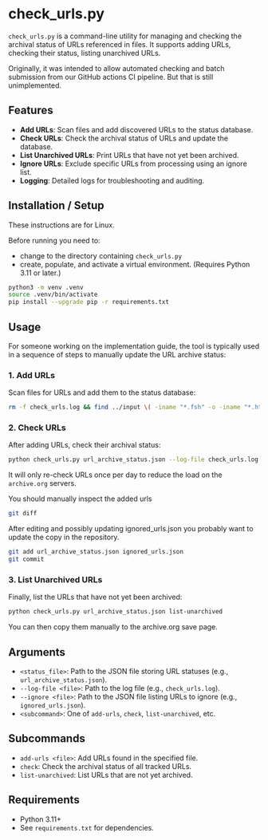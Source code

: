 # check_urls.py

`check_urls.py` is a command-line utility for managing and checking the archival status of URLs referenced in files. It supports adding URLs, checking their status, listing unarchived URLs.

Originally, it was intended to allow automated checking and batch submission from our GitHub actions CI pipeline. But that is still unimplemented.

## Features

- **Add URLs**: Scan files and add discovered URLs to the status database.
- **Check URLs**: Check the archival status of URLs and update the database.
- **List Unarchived URLs**: Print URLs that have not yet been archived.
- **Ignore URLs**: Exclude specific URLs from processing using an ignore list.
- **Logging**: Detailed logs for troubleshooting and auditing.

## Installation / Setup

These instructions are for Linux.

Before running you need to:

- change to the directory containing
`check_urls.py`
- create, populate, and activate a virtual environment. (Requires Python 3.11 or later.)

```sh
python3 -m venv .venv
source .venv/bin/activate
pip install --upgrade pip -r requirements.txt
```

## Usage

For someone working on the implementation guide, the tool is typically used in a sequence of steps to manually update the URL archive status:

### 1. Add URLs

Scan files for URLs and add them to the status database:

```sh
rm -f check_urls.log && find ../input \( -iname "*.fsh" -o -iname "*.html" -o -iname "*.md" -o -iname "*.htm" \) -exec python check_urls.py url_archive_status.json --log-file check_urls.log --ignore ignored_urls.json add-urls '{}' ';'
```

### 2. Check URLs

After adding URLs, check their archival status:

```sh
python check_urls.py url_archive_status.json --log-file check_urls.log check
```

It will only re-check URLs once per day to
reduce the load on the `archive.org` servers.

You should manually inspect the added urls
```sh
git diff
```

After editing and possibly updating ignored_urls.json you probably want to update the copy in the repository.

```sh
git add url_archive_status.json ignored_urls.json
git commit
```

### 3. List Unarchived URLs

Finally, list the URLs that have not yet been archived:

```sh
python check_urls.py url_archive_status.json list-unarchived
```

You can then copy them manually to the 
archive.org save page.

## Arguments

- `<status_file>`: Path to the JSON file storing URL statuses (e.g., `url_archive_status.json`).
- `--log-file <file>`: Path to the log file (e.g., `check_urls.log`).
- `--ignore <file>`: Path to the JSON file listing URLs to ignore (e.g., `ignored_urls.json`).
- `<subcommand>`: One of `add-urls`, `check`, `list-unarchived`, etc.

## Subcommands

- `add-urls <file>`: Add URLs found in the specified file.
- `check`: Check the archival status of all tracked URLs.
- `list-unarchived`: List URLs that are not yet archived.

## Requirements

- Python 3.11+
- See `requirements.txt` for dependencies.


